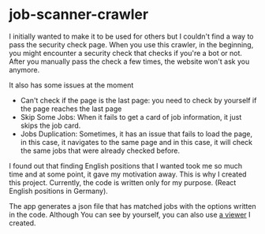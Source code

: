 # job-scanner-crawler

I initially wanted to make it to be used for others but I couldn't find a way to pass the security check page.
When you use this crawler, in the beginning, you might encounter a security check that checks if you're a bot or not.
After you manually pass the check a few times, the website won't ask you anymore.

It also has some issues at the moment

* Can't check if the page is the last page: you need to check by yourself if the page reaches the last page
* Skip Some Jobs: When it fails to get a card of job information, it just skips the job card.
* Jobs Duplication: Sometimes, it has an issue that fails to load the page, in this case, it navigates to the same page and in this case, it will check the same jobs that were already checked before.

I found out that finding English positions that I wanted took me so much time and at some point, it gave my motivation away.
This is why I created this project. Currently, the code is written only for my purpose. (React English positions in Germany).

The app generates a json file that has matched jobs with the options written in the code.
Although You can see by yourself, you can also use [a viewer](https://github.com/hsk-kr/job-scanner-json-webviewer) I created.
